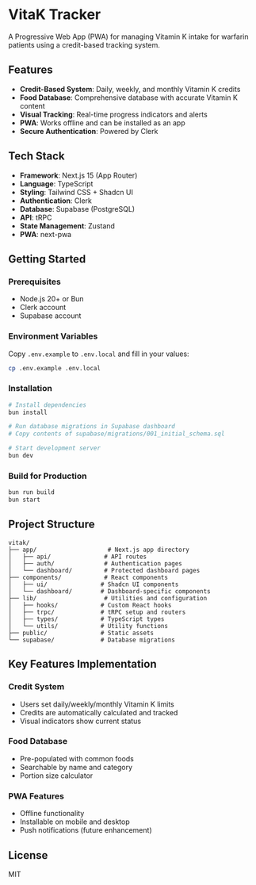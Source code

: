 # VitaK Tracker

A Progressive Web App (PWA) for managing Vitamin K intake for warfarin patients using a credit-based tracking system.

## Features

- **Credit-Based System**: Daily, weekly, and monthly Vitamin K credits
- **Food Database**: Comprehensive database with accurate Vitamin K content
- **Visual Tracking**: Real-time progress indicators and alerts
- **PWA**: Works offline and can be installed as an app
- **Secure Authentication**: Powered by Clerk

## Tech Stack

- **Framework**: Next.js 15 (App Router)
- **Language**: TypeScript
- **Styling**: Tailwind CSS + Shadcn UI
- **Authentication**: Clerk
- **Database**: Supabase (PostgreSQL)
- **API**: tRPC
- **State Management**: Zustand
- **PWA**: next-pwa

## Getting Started

### Prerequisites

- Node.js 20+ or Bun
- Clerk account
- Supabase account

### Environment Variables

Copy `.env.example` to `.env.local` and fill in your values:

```bash
cp .env.example .env.local
```

### Installation

```bash
# Install dependencies
bun install

# Run database migrations in Supabase dashboard
# Copy contents of supabase/migrations/001_initial_schema.sql

# Start development server
bun dev
```

### Build for Production

```bash
bun run build
bun start
```

## Project Structure

```
vitak/
├── app/                    # Next.js app directory
│   ├── api/               # API routes
│   ├── auth/              # Authentication pages
│   └── dashboard/         # Protected dashboard pages
├── components/            # React components
│   ├── ui/               # Shadcn UI components
│   └── dashboard/        # Dashboard-specific components
├── lib/                   # Utilities and configuration
│   ├── hooks/            # Custom React hooks
│   ├── trpc/             # tRPC setup and routers
│   ├── types/            # TypeScript types
│   └── utils/            # Utility functions
├── public/               # Static assets
└── supabase/             # Database migrations
```

## Key Features Implementation

### Credit System
- Users set daily/weekly/monthly Vitamin K limits
- Credits are automatically calculated and tracked
- Visual indicators show current status

### Food Database
- Pre-populated with common foods
- Searchable by name and category
- Portion size calculator

### PWA Features
- Offline functionality
- Installable on mobile and desktop
- Push notifications (future enhancement)

## License

MIT